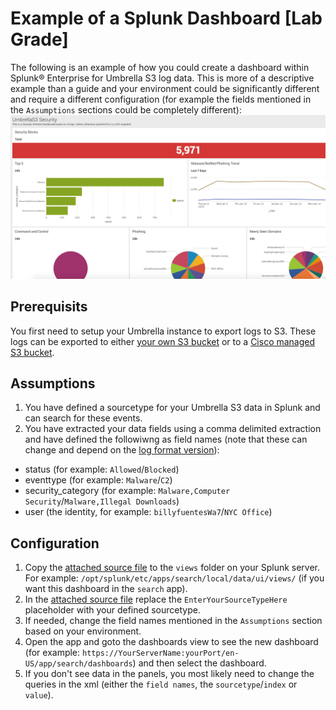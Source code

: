 # Example of a Splunk Dashboard [Lab Grade]
The following is an example of how you could create a dashboard within Splunk® Enterprise for Umbrella S3 log data. This is more of a descriptive example than a guide and your environment could be significantly different and require a different configuration (for example the fields mentioned in the `Assumptions` sections could be completely different):
![Example](https://github.com/CiscoDevNet/cloud-security/blob/master/Umbrella/Reporting/Splunk%20S3%20Examples/UmbrellaS3SplunkSec.png)

## Prerequisits
You first need to setup your Umbrella instance to export logs to S3. These logs can be exported to either [your own S3 bucket](https://support.umbrella.com/hc/en-us/articles/230650987-Configuring-Splunk-with-a-Self-managed-S3-Bucket) or to a [Cisco managed S3 bucket](https://support.umbrella.com/hc/en-us/articles/360001388406-Configuring-Splunk-with-a-Cisco-managed-S3-Bucket).

## Assumptions
1. You have defined a sourcetype for your Umbrella S3 data in Splunk and can search for these events.
2. You have extracted your data fields using a comma delimited extraction and have defined the followiwng as field names (note that these can change and depend on the [log format version](https://support.umbrella.com/hc/en-us/articles/231248508-Log-Export-Format-and-Versioning)):
  - status (for example: `Allowed`/`Blocked`)
  - eventtype (for example: `Malware`/`C2`)
  - security_category (for example: `Malware,Computer Security`/`Malware,Illegal Downloads`)
  - user (the identity, for example: `billyfuentesWa7`/`NYC Office`)

## Configuration
1. Copy the [attached source file](https://github.com/CiscoDevNet/cloud-security/blob/master/Umbrella/Reporting/Splunk%20S3%20Examples/umbrella_security.xml) to the `views` folder on your Splunk server. For example: `/opt/splunk/etc/apps/search/local/data/ui/views/` (if you want this dashboard in the `search` app).
2. In the [attached source file](https://github.com/CiscoDevNet/cloud-security/blob/master/Umbrella/Reporting/Splunk%20S3%20Examples/umbrella_security.xml) replace the `EnterYourSourceTypeHere` placeholder with your defined sourcetype.
3. If needed, change the field names mentioned in the `Assumptions` section based on your environment.
4. Open the app and goto the dashboards view to see the new dashboard (for example: `https://YourServerName:yourPort/en-US/app/search/dashboards`) and then select the dashboard.
5. If you don't see data in the panels, you most likely need to change the queries in the xml (either the `field names`, the `sourcetype`/`index` or `value`).

